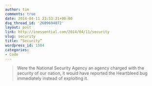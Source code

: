 ```yaml
---
author: tim
comments: true
date: 2014-04-11 23:53:21+00:00
dsq_thread_id: '2609694072'
layout: post
link: http://inessential.com/2014/04/11/security
slug: security
title: “Security”
wordpress_id: 1504
categories:
- Code
---
```


> Were the National Security Agency an agency charged with the security of our
nation, it would have reported the Heartbleed bug immediately instead of
exploiting it.

